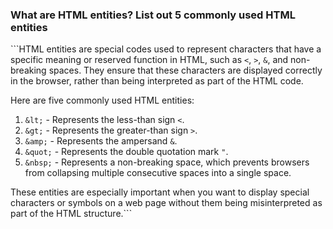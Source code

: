 ### What are HTML entities? List out 5 commonly used HTML entities 
```HTML entities are special codes used to represent characters that have a specific meaning or reserved function in HTML, such as `<`, `>`, `&`, and non-breaking spaces. They ensure that these characters are displayed correctly in the browser, rather than being interpreted as part of the HTML code.

Here are five commonly used HTML entities:

1. `&lt;` - Represents the less-than sign `<`.
2. `&gt;` - Represents the greater-than sign `>`.
3. `&amp;` - Represents the ampersand `&`.
4. `&quot;` - Represents the double quotation mark `"`.
5. `&nbsp;` - Represents a non-breaking space, which prevents browsers from collapsing multiple consecutive spaces into a single space.

These entities are especially important when you want to display special characters or symbols on a web page without them being misinterpreted as part of the HTML structure.```